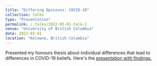 ```yaml
---
title: "Differing Opinions: COVID-19"
collection: talks
type: "Presentation"
permalink: /_talks/2022-03-01-talk-1
venue: "University of British Columbia"
date: 2022-03-01
location: "Kelowna, British Columbia"
---
```


Presented my honours thesis  about individual differences that lead to differences in COVID-19 beliefs. Here's the [presentation with findings.](https://drive.google.com/file/d/1H3_cQqEXI-ayrUqMcpX_3JuEt053oTNw/view?usp=drive_link "Differing Opinions: COVID-19")
